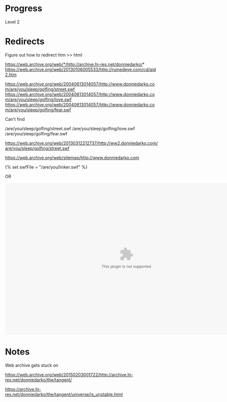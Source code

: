 # Progress

Level 2

# Redirects
Figure out how to redirect htm >> html 

https://web.archive.org/web/*/http://archive.hi-res.net/donniedarko/*
https://web.archive.org/web/20130106005533/http://ruinedeye.com/cd/aid2.htm


https://web.archive.org/web/20040613014057/http://www.donniedarko.com/are/you/sleep/golfing/street.swf
https://web.archive.org/web/20040613014057/http://www.donniedarko.com/are/you/sleep/golfing/love.swf
https://web.archive.org/web/20040613014057/http://www.donniedarko.com/are/you/sleep/golfing/fear.swf

Can't find

/are/you/sleep/golfing/street.swf
/are/you/sleep/golfing/love.swf
/are/you/sleep/golfing/fear.swf

https://web.archive.org/web/20130312212737/http://ww2.donniedarko.com/are/you/sleep/golfing/street.swf


https://web.archive.org/web/sitemap/http://www.donniedarko.com

{% set swfFile = "/are/you/linker.swf" %}
<div id="swf"></div>

OR

<object>
    <embed src="/are/you/sleep/golfing/golf.swf" width="800" height="500">
</object>  



# Notes 

Web archive gets stuck on 


https://web.archive.org/web/20150203001722/http://archive.hi-res.net/donniedarko/the/tangent/
>>
https://archive.hi-res.net/donniedarko/the/tangent/universe/is_unstable.html